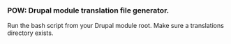 ### POW: Drupal module translation file generator.
Run the bash script from your Drupal module root.
Make sure a translations directory exists.

